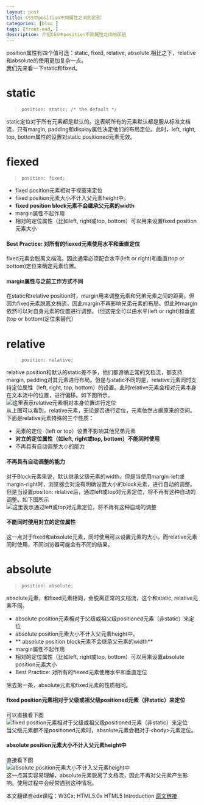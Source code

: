 ```yaml
---
layout: post
title: CSS中position不同属性之间的区别
categories: [blog ]
tags: [front-end, ]
description: 介绍CSS中position不同属性之间的区别
---
```


position属性有四个值可选：static, fixed, relative, absolute.相比之下，relative和absolute的使用更加复杂一点。   
我们先来看一下static和fixed。

# static
>     position: static; /* the default */   

static定位对于所有元素都是默认的。这表明所有的元素默认都是服从标准文档流，只有margin, padding和display属性决定他们的布局定位。此时，left, right, top, bottom属性的设置对static positioned元素无效。

# fiexed
>     position: fixed;   

* fixed position元素相对于视窗来定位
* fixed position元素大小不计入父元素height中。
* **fixed position block元素不会继承父元素的width**
* margin属性不起作用
* 相对的定位属性（比如left, right或top, bottom）可以用来设置fixed position元素大小    
   
#### Best Practice: 对所有的fiexed元素使用水平和垂直定位    
fixed元素会脱离文档流。因此通常必须配合水平(left or right)和垂直(top or bottom)定位来确定元素位置。   
    
#### margin属性与之前工作方式不同    
在static和relative position时，margin用来调整元素和兄弟元素之间的距离。但因为fixed元素脱离文档流，因此margin不再影响兄弟元素的布局。但此时margin依然可以对自身元素的位置进行调整。（但这完全可以由水平(left or right)和垂直(top or bottom)定位来替代）

# relative
>     position: relative;     

relative position和默认的static差不多，他们都遵循正常的文档流，都支持margin, padding对其元素进行布局。但是与static不同的是，relative元素同时支持定位属性（left, right, top, bottom）的设置。此时relative元素会相对元素本身在文本流中的位置，进行偏移。如下图所示。
![这里表示relative元素相对本身位置进行定位](https://github.com/tank0317/tank0317.github.io/blob/master/images/CSS-Position/1.PNG?raw=true)   
从上图可以看到，relative元素，无论是否进行定位，元素依然占据原来的空间。    
下面是relative元素特殊的三个性质：
* 元素的定位（left or top）设置不影响其他兄弟元素
* **对立的定位属性（如left, right或top, bottom）不能同时使用**
* 不再具有自动调整大小的能力
     
#### 不再具有自动调整的能力    
对于Block元素来说，默认继承父级元素的width。但是当使用margin-left或margin-right时，浏览器会对没有明确设置大小的block元素，进行自动的调整。但是当设置positon: relative后，通过left或top对元素定位，将不再有这种自动的调整。如下图所示   
![这里表示通过left或top对元素定位，将不再有这种自动的调整](https://github.com/tank0317/tank0317.github.io/blob/master/images/CSS-Position/2.PNG?raw=true)    
#### 不能同时使用对立的定位属性    
这一点对于fixed和absolute元素，同时使用可以设置元素的大小。而relative元素同时使用，不同浏览器可能会有不同的结果。   

# absolute
>     position: absolute;     

absolute元素，和fixed元素相同，会脱离正常的文档流，这个和static, relative元素不同。
* absolute position元素相对于父级或祖父级positioned元素（非static）来定位
* absolute position元素大小不计入父元素height中。
* ** absolute position block元素不会继承父元素的width**
* margin属性不起作用
* 相对的定位属性（比如left, right或top, bottom）可以用来设置absolute position元素大小
* Best Practice: 对所有的fiexed元素使用水平和垂直定位    

除去第一条，absolute元素和fixed元素的性质相同。
    
#### fixed position元素相对于父级或祖父级positioned元素（非static）来定位    

可以直接看下图    
![fixed position元素相对于父级或祖父级positioned元素（非static）来定位](https://github.com/tank0317/tank0317.github.io/blob/master/images/CSS-Position/3.PNG?raw=true)    
当父级元素都不是positioned元素时，absolute元素会相对于&lt;body&gt;元素定位。    

#### absolute position元素大小不计入父元素height中

直接看下图    
![absolute position元素大小不计入父元素height中](https://github.com/tank0317/tank0317.github.io/blob/master/images/CSS-Position/4.PNG?raw=true)    
这一点其实容易理解，absolute元素脱离了文档流，因此不再对父元素产生影响。使用过程中会经常遇到这种情况。

本文翻译自edx课程：W3Cx: HTML5.0x HTML5 Introduction
[原文链接](https://courses.edx.org/courses/course-v1:W3Cx+HTML5.0x+1T2016/courseware/306cfa0313a449a29b2dbcb0b2afcb86/1fe35eaba7534b5d86b69fa0e09494a3/)